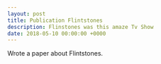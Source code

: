 ```yaml
---
layout: post
title: Publication Flintstones
description: Flinstones was this amaze Tv Show
date: 2018-05-10 00:00:00 +0000
---
```


Wrote a paper about Flintstones.